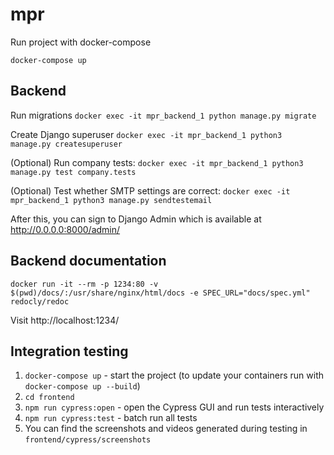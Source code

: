 # mpr

Run project with docker-compose
```shell
docker-compose up
```

Backend
--------------
Run migrations `docker exec -it mpr_backend_1 python manage.py migrate`

Create Django superuser `docker exec -it mpr_backend_1 python3 manage.py createsuperuser`

(Optional) Run company tests: `docker exec -it mpr_backend_1 python3 manage.py test company.tests`

(Optional) Test whether SMTP settings are correct: `docker exec -it mpr_backend_1 python3 manage.py sendtestemail`

After this, you can sign to Django Admin which is available at http://0.0.0.0:8000/admin/

Backend documentation
---------------------

```
docker run -it --rm -p 1234:80 -v $(pwd)/docs/:/usr/share/nginx/html/docs -e SPEC_URL="docs/spec.yml" redocly/redoc
```

Visit http://localhost:1234/

Integration testing
-----------
1. `docker-compose up` - start the project (to update your containers run with
   `docker-compose up --build`)
2. `cd frontend`
3. `npm run cypress:open` - open the Cypress GUI and run tests interactively
4. `npm run cypress:test` - batch run all tests
5. You can find the screenshots and videos generated during testing in `frontend/cypress/screenshots`
